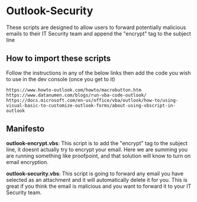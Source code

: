 # Outlook-Security
These scripts are designed to allow users to forward potentially malicious emails to their IT Security team and append the "encrypt" tag to the subject line

## How to import these scripts
Follow the instructions in any of the below links then add the code you wish to use in the dev console (once you get to it)

```
https://www.howto-outlook.com/howto/macrobutton.htm
https://www.datanumen.com/blogs/run-vba-code-outlook/
https://docs.microsoft.com/en-us/office/vba/outlook/how-to/using-visual-basic-to-customize-outlook-forms/about-using-vbscript-in-outlook
```

## Manifesto
**outlook-encrypt.vbs**: This script is to add the "encrypt" tag to the subject line, it doesnt actually try to encrypt your email. Here we are summing you are running something like proofpoint, and that solution will know to turn on email encryption.

**outlook-security.vbs**: This script is going to forward any email you have selected as an attachment and it will automatically delete it for you. This is great if you think the email is malicious and you want to forward it to your IT Security team. 